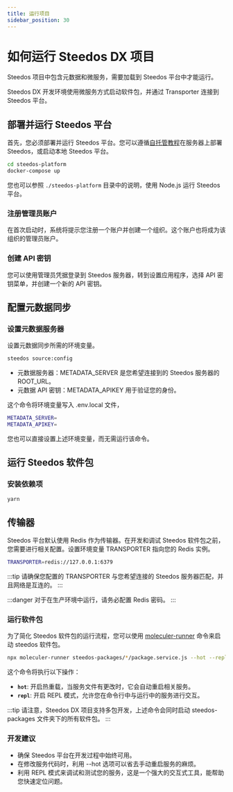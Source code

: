```yaml
---
title: 运行项目
sidebar_position: 30
---
```


# 如何运行 Steedos DX 项目

Steedos 项目中包含元数据和微服务，需要加载到 Steedos 平台中才能运行。

Steedos DX 开发环境使用微服务方式启动软件包，并通过 Transporter 连接到 Steedos 平台。

## 部署并运行 Steedos 平台

首先，您必须部署并运行 Steedos 平台。您可以遵循[自托管教程](/deploy/deploy-docker)在服务器上部署 Steedos，或启动本地 Steedos 平台。

```bash
cd steedos-platform
docker-compose up
```

您也可以参照 `./steedos-platform` 目录中的说明，使用 Node.js 运行 Steedos 平台。

### 注册管理员账户

在首次启动时，系统将提示您注册一个账户并创建一个组织。这个账户也将成为该组织的管理员账户。

### 创建 API 密钥

您可以使用管理员凭据登录到 Steedos 服务器，转到设置应用程序，选择 API 密钥菜单，并创建一个新的 API 密钥。

## 配置元数据同步

### 设置元数据服务器

设置元数据同步所需的环境变量。

```bash
steedos source:config
```

- 元数据服务器：METADATA_SERVER 是您希望连接到的 Steedos 服务器的 ROOT_URL。
- 元数据 API 密钥：METADATA_APIKEY 用于验证您的身份。

这个命令将环境变量写入 .env.local 文件，

```bash
METADATA_SERVER=
METADATA_APIKEY=
```

您也可以直接设置上述环境变量，而无需运行该命令。

## 运行 Steedos 软件包

### 安装依赖项

```bash
yarn
```


## 传输器

Steedos 平台默认使用 Redis 作为传输器。在开发和调试 Steedos 软件包之前，您需要进行相关配置。设置环境变量 TRANSPORTER 指向您的 Redis 实例。

```bash
TRANSPORTER=redis://127.0.0.1:6379
```

:::tip
请确保您配置的 TRANSPORTER 与您希望连接的 Steedos 服务器匹配，并且网络是互连的。
:::

:::danger
对于在生产环境中运行，请务必配置 Redis 密码。
:::

### 运行软件包

为了简化 Steedos 软件包的运行流程，您可以使用 [moleculer-runner](https://moleculer.services/docs/0.14/runner) 命令来启动 steedos 软件包。

```bash
npx moleculer-runner steedos-packages/*/package.service.js --hot --repl
```

这个命令将执行以下操作：

- **`hot`**: 开启热重载，当服务文件有更改时，它会自动重启相关服务。
- **`repl`**: 开启 REPL 模式，允许您在命令行中与运行中的服务进行交互。


:::tip
请注意，Steedos DX 项目支持多包开发，上述命令会同时启动 steedos-packages 文件夹下的所有软件包。
:::

### 开发建议
- 确保 Steedos 平台在开发过程中始终可用。
- 在修改服务代码时，利用 --hot 选项可以省去手动重启服务的麻烦。
- 利用 REPL 模式来调试和测试您的服务，这是一个强大的交互式工具，能帮助您快速定位问题。